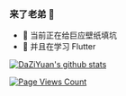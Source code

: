 ### 来了老弟 👋

<!--
**DaZiYuan/DaZiYuan** is a ✨ _special_ ✨ repository because its `README.md` (this file) appears on your GitHub profile.

Here are some ideas to get you started:

- 👯 I’m looking to collaborate on ...
- 🤔 I’m looking for help with ...
- 💬 Ask me about ...
- 📫 How to reach me: ...
- 😄 Pronouns: ...
- ⚡ Fun fact: ...
-->

- 🔭 当前正在给巨应壁纸填坑
- 🌱 并且在学习 Flutter

[![DaZiYuan's github stats](https://github-readme-stats.vercel.app/api?username=DaZiYuan&theme=tokyonight)](https://github.com/DaZiYuan/ '代码抄写狮的信息')

[![Page Views Count](https://badges.toozhao.com/badges/01EKCZPTB3HQY6CY3FV4BC53DT/blue.svg)](https://badges.toozhao.com/badges/01EKCZPTB3HQY6CY3FV4BC53DT/blue.svg "Get your own page views count badge on badges.toozhao.com")

